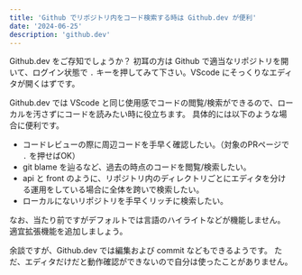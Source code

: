 ```yaml
---
title: 'Github でリポジトリ内をコード検索する時は Github.dev が便利'
date: '2024-06-25'
description: 'github.dev'
---
```


Github.dev をご存知でしょうか？
初耳の方は Github で適当なリポジトリを開いて、ログイン状態で `.` キーを押してみて下さい。VScode にそっくりなエディタが開くはずです。

Github.dev では VScode と同じ使用感でコードの閲覧/検索ができるので、ローカルを汚さずにコードを読みたい時に役立ちます。
具体的には以下のような場合に便利です。

- コードレビューの際に周辺コードを手早く確認したい。（対象のPRページで `.` を押せばOK）
- git blame を辿るなど、過去の時点のコードを閲覧/検索したい。
- api と front のように、リポジトリ内のディレクトリごとにエディタを分ける運用をしている場合に全体を跨いで検索したい。
- ローカルにないリポジトリを手早くリッチに検索したい。

なお、当たり前ですがデフォルトでは言語のハイライトなどが機能しません。
適宜拡張機能を追加しましょう。

余談ですが、Github.dev では編集および commit などもできるようです。
ただ、エディタだけだと動作確認ができないので自分は使ったことがありません。
